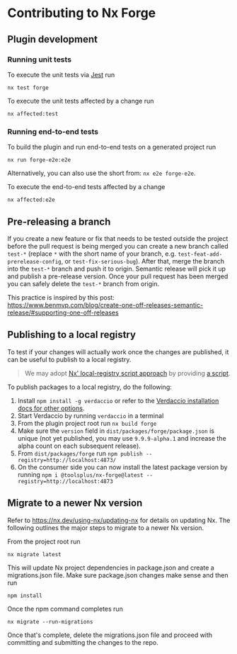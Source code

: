 # Contributing to Nx Forge

## Plugin development

### Running unit tests

To execute the unit tests via [Jest](https://jestjs.io) run

    nx test forge

To execute the unit tests affected by a change run

    nx affected:test

### Running end-to-end tests

To build the plugin and run end-to-end tests on a generated project run

    nx run forge-e2e:e2e

Alternatively, you can also use the short from: `nx e2e forge-e2e`.

To execute the end-to-end tests affected by a change

    nx affected:e2e

## Pre-releasing a branch

If you create a new feature or fix that needs to be tested outside the project before the pull request is being merged you can create a new branch called `test-*` (replace `*` with the short name of your branch, e.g. `test-feat-add-prerelease-config`, or `test-fix-serious-bug`). After that, merge the branch into the `test-*` branch and push it to origin. Semantic release will pick it up and publish a pre-release version.
Once your pull request has been merged you can safely delete the `test-*` branch from origin.

This practice is inspired by this post: https://www.benmvp.com/blog/create-one-off-releases-semantic-release/#supporting-one-off-releases 

## Publishing to a local registry

To test if your changes will actually work once the changes are published,
it can be useful to publish to a local registry.

> We may adopt [Nx' local-registry script approach](https://github.com/nrwl/nx/blob/master/CONTRIBUTING.md#publishing-to-a-local-registry) by providing [a script](https://github.com/nrwl/nx/blob/master/scripts/local-registry.sh).

To publish packages to a local registry, do the following:

1. Install `npm install -g verdaccio` or refer to the [Verdaccio installation docs for other options](https://verdaccio.org/docs/installation).
2. Start Verdaccio by running `verdaccio` in a terminal
3. From the plugin project root run `nx build forge`
4. Make sure the `version` field in `dist/packages/forge/package.json` is unique (not yet published, you may use `9.9.9-alpha.1` and increase the alpha count on each subsequent release).
5. From `dist/packages/forge` run `npm publish --registry=http://localhost:4873/`
6. On the consumer side you can now install the latest package version by running `npm i @toolsplus/nx-forge@latest --registry=http://localhost:4873`

## Migrate to a newer Nx version

Refer to https://nx.dev/using-nx/updating-nx for details on updating Nx. The following outlines the major steps to migrate to a newer Nx version.

From the project root run 

    nx migrate latest

This will update Nx project dependencies in package.json and create a migrations.json file.
Make sure package.json changes make sense and then run 

    npm install

Once the npm command completes run

    nx migrate --run-migrations

Once that's complete, delete the migrations.json file and proceed with committing and submitting the changes to the repo.  

